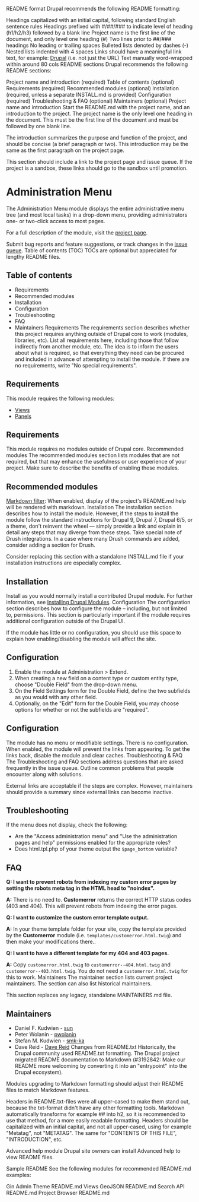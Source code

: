 README format
Drupal recommends the following README formatting:

Headings capitalized with an initial capital, following standard English sentence rules
Headings prefixed with #/##/### to indicate level of heading (h1/h2/h3) followed by a blank line
Project name is the first line of the document, and only level one heading (#)
Two lines prior to ##/### headings
No leading or trailing spaces
Bulleted lists denoted by dashes (-)
Nested lists indented with 4 spaces
Links should have a meaningful link text, for example:
[Drupal](https://www.drupal.org/) (i.e. not just the URL)
Text manually word-wrapped within around 80 cols
README sections
Drupal recommends the following README sections:

Project name and introduction (required)
Table of contents (optional)
Requirements (required)
Recommended modules (optional)
Installation (required, unless a separate INSTALL.md is provided)
Configuration (required)
Troubleshooting & FAQ (optional)
Maintainers (optional)
Project name and introduction
Start the README.md with the project name, and an introduction to the project. The project name is the only level one heading in the document. This must be the first line of the document and must be followed by one blank line.

The introduction summarizes the purpose and function of the project, and should be concise (a brief paragraph or two). This introduction may be the same as the first paragraph on the project page.

This section should include a link to the project page and issue queue. If the project is a sandbox, these links should go to the sandbox until promotion.

# Administration Menu

The Administration Menu module displays the entire administrative menu tree
(and most local tasks) in a drop-down menu, providing administrators one- or
two-click access to most pages.

For a full description of the module, visit the
[project page](https://www.drupal.org/project/admin_menu).

Submit bug reports and feature suggestions, or track changes in the
[issue queue](https://www.drupal.org/project/issues/admin_menu).
Table of contents (TOC)
TOCs are optional but appreciated for lengthy README files.

## Table of contents

- Requirements
- Recommended modules
- Installation
- Configuration
- Troubleshooting
- FAQ
- Maintainers
Requirements
The requirements section describes whether this project requires anything outside of Drupal core to work (modules, libraries, etc). List all requirements here, including those that follow indirectly from another module, etc. The idea is to inform the users about what is required, so that everything they need can be procured and included in advance of attempting to install the module. If there are no requirements, write "No special requirements".

## Requirements

This module requires the following modules:

- [Views](https://www.drupal.org/project/views)
- [Panels](https://www.drupal.org/project/panels)
## Requirements

This module requires no modules outside of Drupal core.
Recommended modules
The recommended modules section lists modules that are not required, but that may enhance the usefulness or user experience of your project. Make sure to describe the benefits of enabling these modules.

## Recommended modules

[Markdown filter](https://www.drupal.org/project/markdown): When enabled,
display of the project's README.md help will be rendered with markdown.
Installation
The installation section describes how to install the module. However, if the steps to install the module follow the standard instructions for Drupal 9, Drupal 7, Drupal 6/5, or a theme, don't reinvent the wheel — simply provide a link and explain in detail any steps that may diverge from these steps. Take special note of Drush integrations. In a case where many Drush commands are added, consider adding a section for Drush.

Consider replacing this section with a standalone INSTALL.md file if your installation instructions are especially complex.

## Installation

Install as you would normally install a contributed Drupal module. For further
information, see
[Installing Drupal Modules](https://www.drupal.org/docs/extending-drupal/installing-drupal-modules).
Configuration
The configuration section describes how to configure the module – including, but not limited to, permissions. This section is particularly important if the module requires additional configuration outside of the Drupal UI.

If the module has little or no configuration, you should use this space to explain how enabling/disabling the module will affect the site.

## Configuration

1. Enable the module at Administration > Extend.
1. When creating a new field on a content type or custom entity type, choose
   "Double Field" from the drop-down menu.
1. On the Field Settings form for the Double Field, define the two subfields
   as you would with any other field.
1. Optionally, on the "Edit" form for the Double Field, you may choose
   options for whether or not the subfields are "required".
## Configuration

The module has no menu or modifiable settings. There is no configuration. When
enabled, the module will prevent the links from appearing. To get the links
back, disable the module and clear caches.
Troubleshooting & FAQ
The Troubleshooting and FAQ sections address questions that are asked frequently in the issue queue. Outline common problems that people encounter along with solutions.

External links are acceptable if the steps are complex. However, maintainers should provide a summary since external links can become inactive.

## Troubleshooting

If the menu does not display, check the following:

- Are the "Access administration menu" and "Use the administration pages and
  help" permissions enabled for the appropriate roles?
- Does html.tpl.php of your theme output the `$page_bottom` variable?


## FAQ

**Q: I want to prevent robots from indexing my custom error pages by
setting the robots meta tag in the HTML head to "noindex".**

**A:** There is no need to. **Customerror** returns the correct HTTP
status codes (403 and 404). This will prevent robots from indexing the
error pages.



**Q: I want to customize the custom error template output.**

**A:** In your theme template folder for your site, copy the template
provided by the **Customerror** module
(i.e. `templates/customerror.html.twig`) and then make your
modifications there..

**Q: I want to have a different template for my 404 and 403 pages.**

**A:** Copy `customerror.html.twig` to
`customerror--404.html.twig` and `customerror--403.html.twig`. You
do not need a `customerror.html.twig` for this to work.
Maintainers
The maintainer section lists current project maintainers. The section can also list historical maintainers.

This section replaces any legacy, standalone MAINTAINERS.md file.

## Maintainers

- Daniel F. Kudwien - [sun](https://www.drupal.org/u/sun)
- Peter Wolanin - [pwolanin](https://www.drupal.org/u/pwolanin)
- Stefan M. Kudwien - [smk-ka](https://www.drupal.org/u/smk-ka)
- Dave Reid - [Dave Reid](https://www.drupal.org/u/dave-reid)
Changes from README.txt
Historically, the Drupal community used README.txt formatting. The Drupal project migrated README documentation to Markdown (#3192842: Make our README more welcoming by converting it into an "entrypoint" into the Drupal ecosystem).

Modules upgrading to Markdown formatting should adjust their README files to match Markdown features.

Headers in README.txt-files were all upper-cased to make them stand out, because the txt-format didn't have any other formatting tools. Markdown automatically transforms for example ## into h2, so it is recommended to use that method, for a more easily readable formatting. Headers should be capitalized with an initial capital, and not all upper-cased, using for example "Metatag", not "METATAG". The same for "CONTENTS OF THIS FILE", "INTRODUCTION", etc.

Advanced help module
Drupal site owners can install Advanced help to view README files.

Sample README
See the following modules for recommended README.md examples:

Gin Admin Theme README.md
Views GeoJSON README.md
Search API README.md
Project Browser README.md